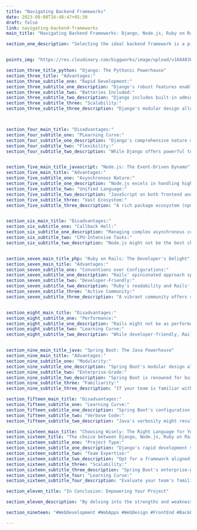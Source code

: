 ```yaml
---
title: "Navigating Backend Frameworks"
date: 2023-09-08T16:48:47+05:30
draft: false
link: navigating-backend-frameworks
main_title: "Navigating Backend Frameworks: Django, Node.js, Ruby on Rails, or Spring Boot?"

section_one_description: "Selecting the ideal backend framework is a pivotal decision in web development. This article delves into the advantages and disadvantages of four prominent options: Django, Node.js, Ruby on Rails, and Spring Boot. By understanding their unique features, developers can make informed decisions that align with their project's goals."


points_img: "https://res.cloudinary.com/biggworks/image/upload/v1684838348/Group_11544_lwrsg0.png"

section_three_title_python: "Django: The Pythonic Powerhouse"
section_three_title: "Advantages:"
section_three_subtitle_one: "Rapid Development:"
section_three_subtitle_one_description: "Django's robust features enable fast development, particularly for data-driven applications."
section_three_subtitle_two: "Batteries Included:"
section_three_subtitle_two_description: "Django includes built-in admin panels, authentication systems, and an ORM for seamless database operations."
section_three_subtitle_three: "Scalability:"
section_three_subtitle_three_description: "Django's modular design allows for scalability, making it suitable for projects of various sizes."



section_four_main_title: "Disadvantages:"
section_four_subtitle_one: "PLearning Curve:"
section_four_subtitle_one_description: "Django's comprehensive nature might require a learning curve for newcomers."
section_four_subtitle_two: "Flexibility:"
section_four_subtitle_two_description: "While Django offers powerful tools, it might limit flexibility for unique use cases."


section_five_main_title_javascript: "Node.js: The Event-Driven Dynamo"
section_five_main_title: "Advantages:"
section_five_subtitle_one: "Asynchronous Nature:"
section_five_subtitle_one_description: "Node.js excels in handling high concurrency and real-time interactions."
section_five_subtitle_two: "Unified Language:"
section_five_subtitle_two_description: "JavaScript on both frontend and backend (Node.js) promotes uniformity in codebase."
section_five_subtitle_three: "Vast Ecosystem:"
section_five_subtitle_three_description: "A rich package ecosystem (npm) and frameworks like Express.js expedite development."


section_six_main_title: "Disadvantages:"
section_six_subtitle_one: "Callback Hell:"
section_six_subtitle_one_description: "Managing complex asynchronous code might lead to callback hell."
section_six_subtitle_two: "CPU-Intensive Tasks:"
section_six_subtitle_two_description: "Node.js might not be the best choice for CPU-bound tasks."


section_seven_main_title_php: "Ruby on Rails: The Developer's Delight"
section_seven_main_title: "Advantages:"
section_seven_subtitle_one: "Conventions over Configurations:"
section_seven_subtitle_one_description: "Rails' opinionated approach speeds up development through automated configurations."
section_seven_subtitle_two: "Developer-Friendly:"
section_seven_subtitle_two_description: "Ruby's readability and Rails' intuitive design make it an ideal choice for developers."
section_seven_subtitle_three: "Active Community:"
section_seven_subtitle_three_description: "A vibrant community offers support, plugins, and extensions."


section_eight_main_title: "Disadvantages:"
section_eight_subtitle_one: "Performance:"
section_eight_subtitle_one_description: "Rails might not be as performant as some other frameworks for certain tasks."
section_eight_subtitle_two: "Learning Curve:"
section_eight_subtitle_two_description: "While developer-friendly, Rails might require adaptation for developers experienced in other languages."


section_nine_main_title_java: "Spring Boot: The Java Powerhouse"
section_nine_main_title: "Advantages:"
section_nine_subtitle_one: "Modularity:"
section_nine_subtitle_one_description: "Spring Boot's modular design allows developers to select components as needed."
section_nine_subtitle_two: "Enterprise-Grade:"
section_nine_subtitle_two_description: "Spring Boot is renowned for building robust and scalable enterprise applications."
section_nine_subtitle_three: "Familiarity:"
section_nine_subtitle_three_description: "If your team is familiar with Java, Spring Boot provides a familiar environment."

section_fifteen_main_title: "Disadvantages:"
section_fifteen_subtitle_one: "Learning Curve:"
section_fifteen_subtitle_one_description: "Spring Boot's configuration and annotations might require a learning curve."
section_fifteen_subtitle_two: "Verbose Code:"
section_fifteen_subtitle_two_description: "Java's verbosity might result in longer code compared to some other languages."

section_sixteen_main_title: "Choosing Wisely: The Right Language for Your Project"
section_sixteen_title: "The choice between Django, Node.js, Ruby on Rails, and Spring Boot depends on your project's nature, your team's expertise, and your desired development speed. Consider these factors:"   
section_sixteen_subtitle_one: "Project Type:"
section_sixteen_subtitle_one_description: "Django's rapid development suits data-driven applications, while Node.js excels in real-time interactions."
section_sixteen_subtitle_two: "Team Expertise:"
section_sixteen_subtitle_two_description: "Opt for a framework aligned with your team's proficiency to expedite development."
section_sixteen_subtitle_three: "Scalability:"
section_sixteen_subtitle_three_description: "Spring Boot's enterprise-grade capabilities might be advantageous for larger projects."
section_sixteen_subtitle_four: "Learning Curve:"
section_sixteen_subtitle_four_description: "Evaluate your team's familiarity with the chosen framework's languages and technologies."

section_eleven_title: "In Conclusion: Empowering Your Project"

section_eleven_description: "By delving into the strengths and weaknesses of Django, Node.js, Ruby on Rails, and Spring Boot, developers can make an educated decision that best serves their project's needs. Each framework offers a distinct approach, catering to different development preferences and project requirements. Embrace the framework that aligns with your team's skills and your project's objectives, setting the stage for a successful backend development journey."

section_nineteen: "#WebDevelopment #WebApps #WebDesign #FrontEnd #BackEnd #Programming #Coding #SoftwareEngineering #UIUX #FullStack #JavaScript #HTML #CSS #ReactJS #NodeJS #PHP #Python #WebDeveloper #MERN #MEAN"

---
```


